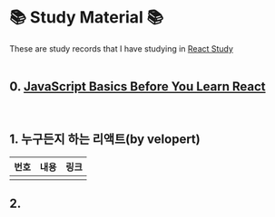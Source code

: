 # 📚 Study Material 📚
These are study records that I have studying in [React Study](https://github.com/Tools26/Study-React-22)
<br>
<br>

## 0. [JavaScript Basics Before You Learn React](https://velog.io/@juijeong8324/React-Javascript-Basics-Before-Learning-react)
<br>

## 1. 누구든지 하는 리액트(by velopert) 
|번호|내용|링크|
|---|---|---|
||||




## 2. 
